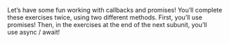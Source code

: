 Let’s have some fun working with callbacks and promises! You’ll complete these exercises twice, using two different methods. First, you’ll use promises! Then, in the exercises at the end of the next subunit, you’ll use async / await!
